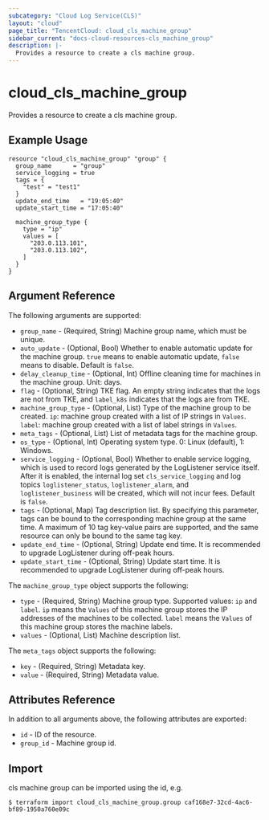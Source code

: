 ```yaml
---
subcategory: "Cloud Log Service(CLS)"
layout: "cloud"
page_title: "TencentCloud: cloud_cls_machine_group"
sidebar_current: "docs-cloud-resources-cls_machine_group"
description: |-
  Provides a resource to create a cls machine group.
---
```


# cloud_cls_machine_group

Provides a resource to create a cls machine group.

## Example Usage

```hcl
resource "cloud_cls_machine_group" "group" {
  group_name      = "group"
  service_logging = true
  tags = {
    "test" = "test1"
  }
  update_end_time   = "19:05:40"
  update_start_time = "17:05:40"

  machine_group_type {
    type = "ip"
    values = [
      "203.0.113.101",
      "203.0.113.102",
    ]
  }
}
```

## Argument Reference

The following arguments are supported:

* `group_name` - (Required, String) Machine group name, which must be unique.
* `auto_update` - (Optional, Bool) Whether to enable automatic update for the machine group. `true` means to enable automatic update, `false` means to disable. Default is `false`.
* `delay_cleanup_time` - (Optional, Int) Offline cleaning time for machines in the machine group. Unit: days.
* `flag` - (Optional, String) TKE flag. An empty string indicates that the logs are not from TKE, and `label_k8s` indicates that the logs are from TKE.
* `machine_group_type` - (Optional, List) Type of the machine group to be created. `ip`: machine group created with a list of IP strings in `Values`. `label`: machine group created with a list of label strings in `Values`.
* `meta_tags` - (Optional, List) List of metadata tags for the machine group.
* `os_type` - (Optional, Int) Operating system type. 0: Linux (default), 1: Windows.
* `service_logging` - (Optional, Bool) Whether to enable service logging, which is used to record logs generated by the LogListener service itself. After it is enabled, the internal log set `cls_service_logging` and log topics `loglistener_status`, `loglistener_alarm`, and `loglistener_business` will be created, which will not incur fees. Default is `false`.
* `tags` - (Optional, Map) Tag description list. By specifying this parameter, tags can be bound to the corresponding machine group at the same time. A maximum of 10 tag key-value pairs are supported, and the same resource can only be bound to the same tag key.
* `update_end_time` - (Optional, String) Update end time. It is recommended to upgrade LogListener during off-peak hours.
* `update_start_time` - (Optional, String) Update start time. It is recommended to upgrade LogListener during off-peak hours.

The `machine_group_type` object supports the following:

* `type` - (Required, String) Machine group type. Supported values: `ip` and `label`. `ip` means the `Values` of this machine group stores the IP addresses of the machines to be collected. `label` means the `Values` of this machine group stores the machine labels.
* `values` - (Optional, List) Machine description list.

The `meta_tags` object supports the following:

* `key` - (Required, String) Metadata key.
* `value` - (Required, String) Metadata value.

## Attributes Reference

In addition to all arguments above, the following attributes are exported:

* `id` - ID of the resource.
* `group_id` - Machine group id.


## Import

cls machine group can be imported using the id, e.g.

```
$ terraform import cloud_cls_machine_group.group caf168e7-32cd-4ac6-bf89-1950a760e09c
```

